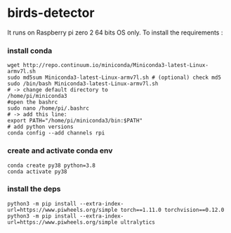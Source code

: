 # birds-detector
 
It runs on Raspberry pi zero 2 64 bits OS only.
To install the requirements :
### install conda
```
wget http://repo.continuum.io/miniconda/Miniconda3-latest-Linux-armv7l.sh
sudo md5sum Miniconda3-latest-Linux-armv7l.sh # (optional) check md5
sudo /bin/bash Miniconda3-latest-Linux-armv7l.sh 
# -> change default directory to 
/home/pi/miniconda3
#open the bashrc
sudo nano /home/pi/.bashrc 
# -> add this line: 
export PATH="/home/pi/miniconda3/bin:$PATH"
# add python versions
conda config --add channels rpi
```

### create and activate conda env
```
conda create py38 python=3.8
conda activate py38
```

### install the deps
```
python3 -m pip install --extra-index-url=https://www.piwheels.org/simple torch==1.11.0 torchvision==0.12.0
python3 -m pip install --extra-index-url=https://www.piwheels.org/simple ultralytics
```


